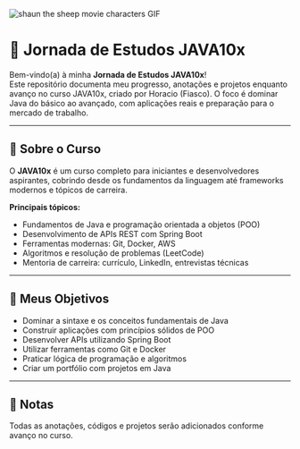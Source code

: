 ![shaun the sheep movie characters GIF](https://media1.giphy.com/media/v1.Y2lkPTc5MGI3NjExMXQ3MHFuZWQ1cnY0cGg4ZTZzemJvbWppaXRkaHg2YjAzOHBnN2N5ZyZlcD12MV9pbnRlcm5hbF9naWZfYnlfaWQmY3Q9Zw/mwkiyifwa7I6x8Qe9y/giphy.gif)


# 🚀 Jornada de Estudos JAVA10x

Bem-vindo(a) à minha **Jornada de Estudos JAVA10x**!  
Este repositório documenta meu progresso, anotações e projetos enquanto avanço no curso JAVA10x, criado por Horacio (Fiasco). O foco é dominar Java do básico ao avançado, com aplicações reais e preparação para o mercado de trabalho.

---

## 🧠 Sobre o Curso

O **JAVA10x** é um curso completo para iniciantes e desenvolvedores aspirantes, cobrindo desde os fundamentos da linguagem até frameworks modernos e tópicos de carreira.

**Principais tópicos:**
- Fundamentos de Java e programação orientada a objetos (POO)
- Desenvolvimento de APIs REST com Spring Boot
- Ferramentas modernas: Git, Docker, AWS
- Algoritmos e resolução de problemas (LeetCode)
- Mentoria de carreira: currículo, LinkedIn, entrevistas técnicas

---

## 🎯 Meus Objetivos

- Dominar a sintaxe e os conceitos fundamentais de Java
- Construir aplicações com princípios sólidos de POO
- Desenvolver APIs utilizando Spring Boot
- Utilizar ferramentas como Git e Docker
- Praticar lógica de programação e algoritmos
- Criar um portfólio com projetos em Java

---


## 📝 Notas

Todas as anotações, códigos e projetos serão adicionados conforme avanço no curso.
